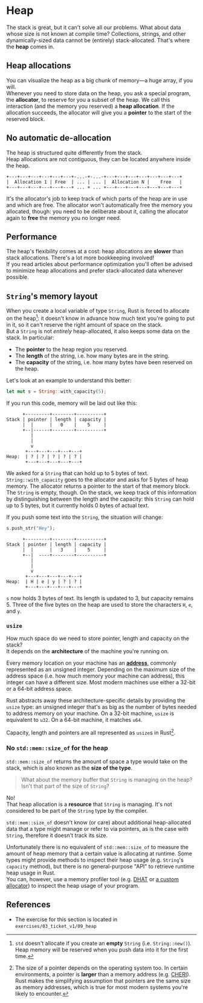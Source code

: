 # Heap

The stack is great, but it can't solve all our problems. What about data whose size is not known at compile time?
Collections, strings, and other dynamically-sized data cannot be (entirely) stack-allocated.
That's where the **heap** comes in.

## Heap allocations

You can visualize the heap as a big chunk of memory—a huge array, if you will.  
Whenever you need to store data on the heap, you ask a special program, the **allocator**, to reserve for you
a subset of the heap. We call this interaction (and the memory you reserved) a **heap allocation**.
If the allocation succeeds, the allocator will give you a **pointer** to the start of the reserved block.

## No automatic de-allocation

The heap is structured quite differently from the stack.  
Heap allocations are not contiguous, they can be located anywhere inside the heap.

```
+---+---+---+---+---+---+-...-+-...-+---+---+---+---+---+---+---+
|  Allocation 1 | Free  | ... | ... |  Allocation N |    Free   |
+---+---+---+---+---+---+ ... + ... +---+---+---+---+---+---+---+
```

It's the allocator's job to keep track of which parts of the heap are in use and which are free.
The allocator won't automatically free the memory you allocated, though: you need to be deliberate about it,
calling the allocator again to **free** the memory you no longer need.

## Performance

The heap's flexibility comes at a cost: heap allocations are **slower** than stack allocations.
There's a lot more bookkeeping involved!  
If you read articles about performance optimization you'll often be advised to minimize heap allocations 
and prefer stack-allocated data whenever possible.

## `String`'s memory layout

When you create a local variable of type `String`, 
Rust is forced to allocate on the heap[^empty]: it doesn't know in advance how much text you're going to put in it, 
so it can't reserve the right amount of space on the stack.  
But a `String` is not _entirely_ heap-allocated, it also keeps some data on the stack. In particular:

- The **pointer** to the heap region you reserved.
- The **length** of the string, i.e. how many bytes are in the string.
- The **capacity** of the string, i.e. how many bytes have been reserved on the heap.

Let's look at an example to understand this better:

```rust
let mut s = String::with_capacity(5);
```

If you run this code, memory will be laid out like this:

```
      +---------+--------+----------+
Stack | pointer | length | capacity | 
      |  |      |   0    |    5     |
      +--|------+--------+----------+
         |
         |
         v
       +---+---+---+---+---+
Heap:  | ? | ? | ? | ? | ? |
       +---+---+---+---+---+
```

We asked for a `String` that can hold up to 5 bytes of text.  
`String::with_capacity` goes to the allocator and asks for 5 bytes of heap memory. The allocator returns 
a pointer to the start of that memory block.  
The `String` is empty, though. On the stack, we keep track of this information by distinguishing between 
the length and the capacity: this `String` can hold up to 5 bytes, but it currently holds 0 bytes of 
actual text.

If you push some text into the `String`, the situation will change:

```rust
s.push_str("Hey");
```

```
      +---------+--------+----------+
Stack | pointer | length | capacity |
      |  |      |   3    |    5     |
      +--|  ----+--------+----------+
         |
         |
         v
       +---+---+---+---+---+
Heap:  | H | e | y | ? | ? |
       +---+---+---+---+---+
```

`s` now holds 3 bytes of text. Its length is updated to 3, but capacity remains 5.
Three of the five bytes on the heap are used to store the characters `H`, `e`, and `y`.

### `usize`

How much space do we need to store pointer, length and capacity on the stack?  
It depends on the **architecture** of the machine you're running on.

Every memory location on your machine has an [**address**](https://en.wikipedia.org/wiki/Memory_address), commonly
represented as an unsigned integer.
Depending on the maximum size of the address space (i.e. how much memory your machine can address), 
this integer can have a different size. Most modern machines use either a 32-bit or a 64-bit address space.  

Rust abstracts away these architecture-specific details by providing the `usize` type:
an unsigned integer that's as big as the number of bytes needed to address memory on your machine.
On a 32-bit machine, `usize` is equivalent to `u32`. On a 64-bit machine, it matches `u64`.

Capacity, length and pointers are all represented as `usize`s in Rust[^equivalence].  

### No `std::mem::size_of` for the heap

`std::mem::size_of` returns the amount of space a type would take on the stack, 
which is also known as the **size of the type**.  

> What about the memory buffer that `String` is managing on the heap? Isn't that
> part of the size of `String`?

No!  
That heap allocation is a **resource** that `String` is managing. 
It's not considered to be part of the `String` type by the compiler.  

`std::mem::size_of` doesn't know (or care) about additional heap-allocated data 
that a type might manage or refer to via pointers, as is the case with `String`,
therefore it doesn't track its size.

Unfortunately there is no equivalent of `std::mem::size_of` to measure the amount of
heap memory that a certain value is allocating at runtime. Some types might
provide methods to inspect their heap usage (e.g. `String`'s `capacity` method),
but there is no general-purpose "API" to retrieve runtime heap usage in Rust.  
You can, however, use a memory profiler tool (e.g. [DHAT](https://valgrind.org/docs/manual/dh-manual.html)
or [a custom allocator](https://docs.rs/dhat/latest/dhat/)) to inspect the heap usage of your program.

## References

- The exercise for this section is located in `exercises/03_ticket_v1/09_heap`

[^empty]: `std` doesn't allocate if you create an **empty** `String` (i.e. `String::new()`).
  Heap memory will be reserved when you push data into it for the first time.

[^equivalence]: The size of a pointer depends on the operating system too.
  In certain environments, a pointer is **larger** than a memory address (e.g. [CHERI](https://blog.acolyer.org/2019/05/28/cheri-abi/)). 
  Rust makes the simplifying assumption that pointers are the same size as memory addresses,
  which is true for most modern systems you're likely to encounter.